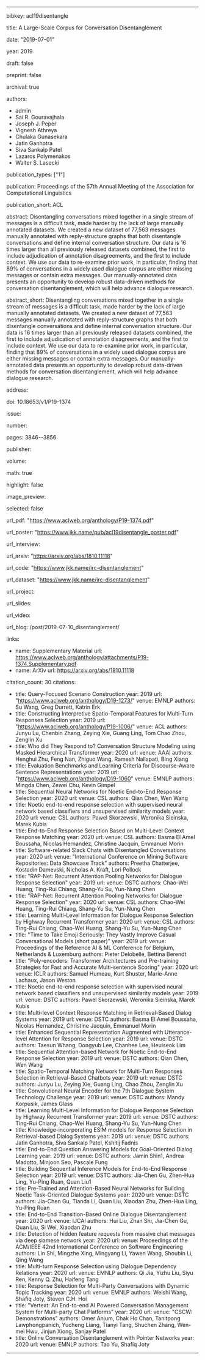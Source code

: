 ---

bibkey: acl19disentangle

title: A Large-Scale Corpus for Conversation Disentanglement

date: "2019-07-01"

year: 2019

draft: false

preprint: false

archival: true

authors: 
- admin
- Sai R. Gouravajhala
- Joseph J. Peper
- Vignesh Athreya
- Chulaka Gunasekara
- Jatin Ganhotra
- Siva Sankalp Patel
- Lazaros Polymenakos
- Walter S. Lasecki

publication_types: ["1"]

publication: Proceedings of the 57th Annual Meeting of the Association for Computational Linguistics

publication_short: ACL

abstract: Disentangling conversations mixed together in a single stream of messages is a difficult task, made harder by the lack of large manually annotated datasets. We created a new dataset of 77,563 messages manually annotated with reply-structure graphs that both disentangle conversations and define internal conversation structure. Our data is 16 times larger than all previously released datasets combined, the first to include adjudication of annotation disagreements, and the first to include context. We use our data to re-examine prior work, in particular, finding that 89% of conversations in a widely used dialogue corpus are either missing messages or contain extra messages. Our manually-annotated data presents an opportunity to develop robust data-driven methods for conversation disentanglement, which will help advance dialogue research.

abstract_short: Disentangling conversations mixed together in a single stream of messages is a difficult task, made harder by the lack of large manually annotated datasets. We created a new dataset of 77,563 messages manually annotated with reply-structure graphs that both disentangle conversations and define internal conversation structure. Our data is 16 times larger than all previously released datasets combined, the first to include adjudication of annotation disagreements, and the first to include context. We use our data to re-examine prior work, in particular, finding that 89% of conversations in a widely used dialogue corpus are either missing messages or contain extra messages. Our manually-annotated data presents an opportunity to develop robust data-driven methods for conversation disentanglement, which will help advance dialogue research.

address: 

doi: 10.18653/v1/P19-1374

issue: 

number: 

pages: 3846--3856

publisher: 

volume: 

math: true

highlight: false

image_preview: 

selected: false

url_pdf: "https://www.aclweb.org/anthology/P19-1374.pdf"

url_poster: "https://www.jkk.name/pub/acl19disentangle_poster.pdf"

url_interview: 

url_arxiv: "https://arxiv.org/abs/1810.11118"

url_code: "https://www.jkk.name/irc-disentanglement"

url_dataset: "https://www.jkk.name/irc-disentanglement"

url_project: 

url_slides: 

url_video: 

url_blog: /post/2019-07-10_disentanglement/

links: 
- name: Supplementary Material
  url: https://www.aclweb.org/anthology/attachments/P19-1374.Supplementary.pdf
- name: ArXiv
  url: https://arxiv.org/abs/1810.11118

citation_count: 30
citations:
- title: Query-Focused Scenario Construction
  year: 2019
  url: "https://www.aclweb.org/anthology/D19-1273/"
  venue: EMNLP
  authors: Su Wang, Greg Durrett, Katrin Erk
- title: Constructing Interpretive Spatio-Temporal Features for Multi-Turn Responses Selection
  year: 2019
  url: "https://www.aclweb.org/anthology/P19-1006/"
  venue: ACL
  authors: Junyu Lu, Chenbin Zhang, Zeying Xie, Guang Ling, Tom Chao Zhou, Zenglin Xu
- title: Who did They Respond to? Conversation Structure Modeling using Masked Hierarchical Transformer
  year: 2020
  url: 
  venue: AAAI
  authors: Henghui Zhu, Feng Nan, Zhiguo Wang, Ramesh Nallapati, Bing Xiang
- title: Evaluation Benchmarks and Learning Criteria for Discourse-Aware Sentence Representations
  year: 2019
  url: "https://www.aclweb.org/anthology/D19-1060"
  venue: EMNLP
  authors: Mingda Chen, Zewei Chu, Kevin Gimpel
- title: Sequential Neural Networks for Noetic End-to-End Response Selection
  year: 2020
  url: 
  venue: CSL
  authors: Qian Chen, Wen Wang
- title: Noetic end-to-end response selection with supervised neural network based classifiers and unsupervised similarity models
  year: 2020
  url: 
  venue: CSL
  authors: Pawel Skorzewski, Weronika Sieinska, Marek Kubis
- title: End-to-End Response Selection Based on Multi-Level Context Response Matching
  year: 2020
  url: 
  venue: CSL
  authors: Basma El Amel Boussaha, Nicolas Hernandez, Christine Jacquin, Emmanuel Morin
- title: Software-related Slack Chats with Disentangled Conversations
  year: 2020
  url: 
  venue: "International Conference on Mining Software Repositories: Data Showcase Track"
  authors: Preetha Chatterjee, Kostadin Damevski, Nicholas A. Kraft, Lori Pollock
- title: "RAP-Net: Recurrent Attention Pooling Networks for Dialogue Response Selection"
  year: 2019
  url: 
  venue: DSTC
  authors: Chao-Wei Huang, Ting-Rui Chiang, Shang-Yu Su, Yun-Nung Chen
- title: "RAP-Net: Recurrent Attention Pooling Networks for Dialogue Response Selection"
  year: 2020
  url: 
  venue: CSL
  authors: Chao-Wei Huang, Ting-Rui Chiang, Shang-Yu Su, Yun-Nung Chen
- title: Learning Multi-Level Information for Dialogue Response Selection by Highway Recurrent Transformer
  year: 2020
  url: 
  venue: CSL
  authors: Ting-Rui Chiang, Chao-Wei Huang, Shang-Yu Su, Yun-Nung Chen
- title: "Time to Take Emoji Seriously: They Vastly Improve Casual Conversational Models (short paper)"
  year: 2019
  url: 
  venue: Proceedings of the Reference AI & ML Conference for Belgium, Netherlands & Luxemburg
  authors: Pieter Delobelle, Bettina Berendt
- title: "Poly-encoders: Transformer Architectures and Pre-training Strategies for Fast and Accurate Multi-sentence Scoring"
  year: 2020
  url: 
  venue: ICLR
  authors: Samuel Humeau, Kurt Shuster, Marie-Anne Lachaux, Jason Weston
- title: Noetic end-to-end response selection with supervised neural network based classifiers and unsupervised similarity models
  year: 2019
  url: 
  venue: DSTC
  authors: Pawel Skorzewski, Weronika Sieinska, Marek Kubis
- title: Multi-level Context Response Matching in Retrieval-Based Dialog Systems
  year: 2019
  url: 
  venue: DSTC
  authors: Basma El Amel Boussaha, Nicolas Hernandez, Christine Jacquin, Emmanuel Morin
- title: Enhanced Sequential Representation Augmented with Utterance-level Attention for Response Selection
  year: 2019
  url: 
  venue: DSTC
  authors: Taesun Whang, Dongyub Lee, Chanhee Lee, Heuiseok Lim
- title: Sequential Attention-based Network for Noetic End-to-End Response Selection
  year: 2019
  url: 
  venue: DSTC
  authors: Qian Chen, Wen Wang
- title: Spatio-Temporal Matching Network for Multi-Turn Responses Selection in Retrieval-Based Chatbots
  year: 2019
  url: 
  venue: DSTC
  authors: Junyu Lu, Zeying Xie, Guang Ling, Chao Zhou, Zenglin Xu
- title: Convolutional Neural Encoder for the 7th Dialogue System Technology Challenge
  year: 2019
  url: 
  venue: DSTC
  authors: Mandy Korpusik, James Glass
- title: Learning Multi-Level Information for Dialogue Response Selection by Highway Recurrent Transformer
  year: 2019
  url: 
  venue: DSTC
  authors: Ting-Rui Chiang, Chao-Wei Huang, Shang-Yu Su, Yun-Nung Chen
- title: Knowledge-incorporating ESIM models for Response Selection in Retrieval-based Dialog Systems
  year: 2019
  url: 
  venue: DSTC
  authors: Jatin Ganhotra, Siva Sankalp Patel, Kshitij Fadnis
- title: End-to-End Question Answering Models for Goal-Oriented Dialog Learning
  year: 2019
  url: 
  venue: DSTC
  authors: Jamin Shin1, Andrea Madotto, Minjoon Seo, Pascale Fung
- title: Building Sequential Inference Models for End-to-End Response Selection
  year: 2019
  url: 
  venue: DSTC
  authors: Jia-Chen Gu, Zhen-Hua Ling, Yu-Ping Ruan, Quan Liu1
- title: Pre-Trained and Attention-Based Neural Networks for Building Noetic Task-Oriented Dialogue Systems
  year: 2020
  url: 
  venue: DSTC
  authors: Jia-Chen Gu, Tianda Li, Quan Liu, Xiaodan Zhu, Zhen-Hua Ling, Yu-Ping Ruan
- title: End-to-End Transition-Based Online Dialogue Disentanglement
  year: 2020
  url: 
  venue: IJCAI
  authors: Hui Liu, Zhan Shi, Jia-Chen Gu, Quan Liu, Si Wei, Xiaodan Zhu
- title: Detection of hidden feature requests from massive chat messages via deep siamese network
  year: 2020
  url: 
  venue: Proceedings of the ACM/IEEE 42nd International Conference on Software Engineering
  authors: Lin Shi, Mingzhe Xing, Mingyang Li, Yawen Wang, Shoubin Li, Qing Wang
- title: Multi-turn Response Selection using Dialogue Dependency Relations
  year: 2020
  url: 
  venue: EMNLP
  authors: Qi Jia, Yizhu Liu, Siyu Ren, Kenny Q. Zhu, Haifeng Tang
- title: Response Selection for Multi-Party Conversations with Dynamic Topic Tracking
  year: 2020
  url: 
  venue: EMNLP
  authors: Weishi Wang, Shafiq Joty, Steven C.H. Hoi
- title: "Vertext: An End-to-end AI Powered Conversation Management System for Multi-party Chat Platforms"
  year: 2020
  url: 
  venue: "CSCW: Demonstrations"
  authors: Omer Anjum, Chak Ho Chan, Tanitpong Lawphongpanich, Yucheng Liang, Tianyi Tang, Shuchen Zhang, Wen-mei Hwu, Jinjun Xiong, Sanjay Patel
- title: Online Conversation Disentanglement with Pointer Networks
  year: 2020
  url: 
  venue: EMNLP
  authors: Tao Yu, Shafiq Joty


---